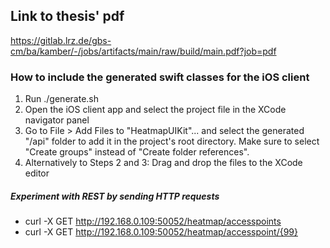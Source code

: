 ## Link to thesis' pdf
https://gitlab.lrz.de/gbs-cm/ba/kamber/-/jobs/artifacts/main/raw/build/main.pdf?job=pdf

### How to include the generated swift classes for the iOS client
1. Run ./generate.sh
2. Open the iOS client app and select the project file in the XCode navigator panel
3. Go to File > Add Files to "HeatmapUIKit"... and select the generated "/api" folder to add it in the project's root directory. Make sure to select "Create groups" instead of "Create folder references".
4. Alternatively to Steps 2 and 3: Drag and drop the files to the XCode editor

##### Experiment with REST by sending HTTP requests
- curl -X GET http://192.168.0.109:50052/heatmap/accesspoints
- curl -X GET http://192.168.0.109:50052/heatmap/accesspoint/{99}